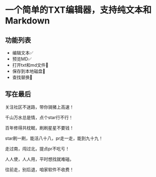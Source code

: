 # 一个简单的TXT编辑器，支持纯文本和Markdown
## 功能列表
- 编辑文本✅
- 预览MD✅
- 打开txt和md文件🚧
- 保存到本地磁盘🚧
- 查找替换🚧

## 写在最后
关注社区不迷路，带你骑猪上高速！

千山万水总是情，点个star行不行！

百年修得共枕眠，刷刷星星不要钱！

star刷一刷，能活八十八，pr走一走，能到九十九！

走过南，闯过北，提点pr不吃亏！

人人使，人人用，平时想找就难碰。

往前走，别后退，咱家软件不收费！